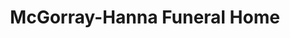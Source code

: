---
title: "McGorray-Hanna Funeral Home"
url: /lakewood/mcgorray-hanna-funeral-home/
shop: funeral directors
---